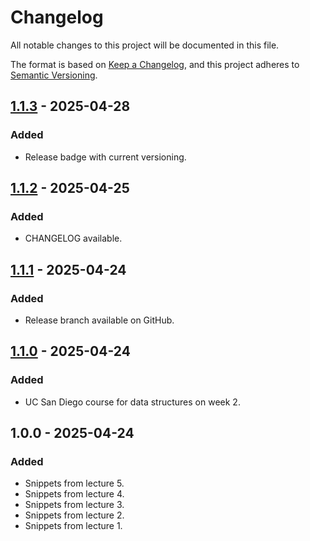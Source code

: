 # Changelog

All notable changes to this project will be documented in this file.

The format is based on [Keep a Changelog](https://keepachangelog.com/en/1.1.0/),
and this project adheres to [Semantic Versioning](https://semver.org/spec/v2.0.0.html).

## [1.1.3](https://github.com/serbouty/cs50x/releases/tag/v1.1.3) - 2025-04-28

### Added

- Release badge with current versioning.

## [1.1.2](https://github.com/serbouty/cs50x/releases/tag/v1.1.2) - 2025-04-25

### Added

- CHANGELOG available.

## [1.1.1](https://github.com/serbouty/cs50x/releases/tag/v1.1.1) - 2025-04-24

### Added

- Release branch available on GitHub.

## [1.1.0](https://github.com/serbouty/cs50x/releases/tag/v1.1.0) - 2025-04-24

### Added

- UC San Diego course for data structures on week 2.

## 1.0.0 - 2025-04-24

### Added

- Snippets from lecture 5.
- Snippets from lecture 4.
- Snippets from lecture 3.
- Snippets from lecture 2.
- Snippets from lecture 1.

